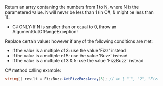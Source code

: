 Return an array containing the numbers from 1 to N, where N is the parametered value.
N will never be less than 1 (in C#, N might be less than 1).

 - C# ONLY: If N is smaller than or equal to 0, throw an ArgumentOutOfRangeException!

Replace certain values however if any of the following conditions are met:

 * If the value is a multiple of 3: use the value 'Fizz' instead
 * If the value is a multiple of 5: use the value 'Buzz' instead
 * If the value is a multiple of 3 & 5: use the value 'FizzBuzz' instead

C# method calling example:
```cs
string[] result = FizzBuzz.GetFizzBuzzArray(3); // => [ "1", "2", "Fizz" ]
```